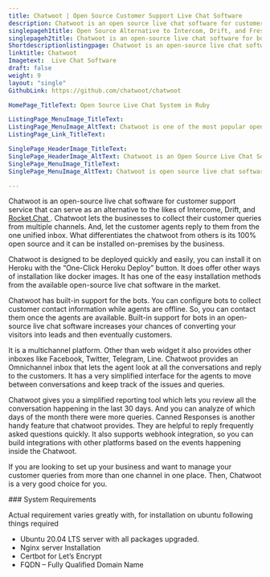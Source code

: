```yaml
---
title: Chatwoot | Open Source Customer Support Live Chat Software
description: Chatwoot is an open source live chat software for customer support. It provides multiple instant messaging channels like web widget, facebook, twitter, etc.
singlepageh1title: Open Source Alternative to Intercom, Drift, and Freshchat
singlepageh2title: Chatwoot is an open-source live chat software for businesses. It supports multiple communication channels like Facebook and Twitter in a unified Omni inbox.
Shortdescriptionlistingpage: Chatwoot is an open-source live chat software for businesses. It supports multiple communication channels like Facebook and Twitter in a unified Omni inbox.
linktitle: Chatwoot
Imagetext:  Live Chat Software 
draft: false
weight: 9
layout: "single"
GithubLink: https://github.com/chatwoot/chatwoot

HomePage_TitleText: Open Source Live Chat System in Ruby

ListingPage_MenuImage_TitleText: 
ListingPage_MenuImage_AltText: Chatwoot is one of the most popular open source live chat software.
ListingPage_Link_TitleText: 

SinglePage_HeaderImage_TitleText: 
SinglePage_HeaderImage_AltText: Chatwoot is an Open Source Live Chat Software for Businesses
SinglePage_MenuImage_TitleText: 
SinglePage_MenuImage_AltText: Chatwoot is open source live chat software that supports customer chat out of box

---
```


Chatwoot is an open-source live chat software for customer support service that can serve as an alternative to the likes of Intercome, Drift, and [Rocket.Chat ](https://products.containerize.com/live-chat/rocketchat). Chatwoot lets the businesses to collect their customer queries from multiple channels. And, let the customer agents reply to them from the one unified inbox. What differentiates the chatwoot from others is its 100% open source and it can be installed on-premises by the business.

Chatwoot is designed to be deployed quickly and easily, you can install it on Heroku with the “One-Click Heroku Deploy” button. It does offer other ways of installation like docker images. It has one of the easy installation methods from the available open-source live chat software in the market.

Chatwoot has built-in support for the bots. You can configure bots to collect customer contact information while agents are offline. So, you can contact them once the agents are available. Built-in support for bots in an open-source live chat software increases your chances of converting your visitors into leads and then eventually customers.

It is a multichannel platform. Other than web widget it also provides other inboxes like Facebook, Twitter, Telegram, Line. Chatwoot provides an Omnichannel inbox that lets the agent look at all the conversations and reply to the customers. It has a very simplified interface for the agents to move between conversations and keep track of the issues and queries.

Chatwoot gives you a simplified reporting tool which lets you review all the conversation happening in the last 30 days. And you can analyze of which days of the month there were more queries. Canned Responses is another handy feature that chatwoot provides. They are helpful to reply frequently asked questions quickly. It also supports webhook integration, so you can build integrations with other platforms based on the events happening inside the Chatwoot.

If you are looking to set up your business and want to manage your customer queries from more than one channel in one place. Then, Chatwoot is a very good choice for you.

 <a class="anchor" id="requirements" name="requirements"></a>### System Requirements

Actual requirement varies greatly with, for installation on ubuntu following things required

- Ubuntu 20.04 LTS server with all packages upgraded.
- Nginx server Installation
- Certbot for Let’s Encrypt
- FQDN – Fully Qualified Domain Name
 